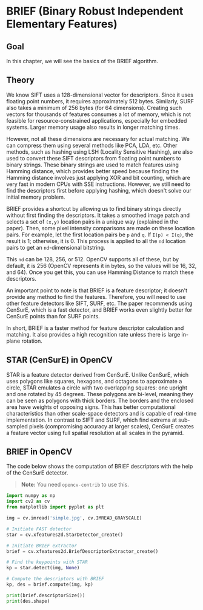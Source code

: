# BRIEF (Binary Robust Independent Elementary Features)

## Goal
In this chapter, we will see the basics of the BRIEF algorithm.

## Theory
We know SIFT uses a 128-dimensional vector for descriptors. Since it uses floating point numbers, it requires approximately 512 bytes. Similarly, SURF also takes a minimum of 256 bytes (for 64 dimensions). Creating such vectors for thousands of features consumes a lot of memory, which is not feasible for resource-constrained applications, especially for embedded systems. Larger memory usage also results in longer matching times.

However, not all these dimensions are necessary for actual matching. We can compress them using several methods like PCA, LDA, etc. Other methods, such as hashing using LSH (Locality Sensitive Hashing), are also used to convert these SIFT descriptors from floating point numbers to binary strings. These binary strings are used to match features using Hamming distance, which provides better speed because finding the Hamming distance involves just applying XOR and bit counting, which are very fast in modern CPUs with SSE instructions. However, we still need to find the descriptors first before applying hashing, which doesn't solve our initial memory problem.

BRIEF provides a shortcut by allowing us to find binary strings directly without first finding the descriptors. It takes a smoothed image patch and selects a set of `(x,y)` location pairs in a unique way (explained in the paper). Then, some pixel intensity comparisons are made on these location pairs. For example, let the first location pairs be `p` and `q`. If `I(p) < I(q)`, the result is 1; otherwise, it is 0. This process is applied to all the `nd` location pairs to get an `nd`-dimensional bitstring.

This `nd` can be 128, 256, or 512. OpenCV supports all of these, but by default, it is 256 (OpenCV represents it in bytes, so the values will be 16, 32, and 64). Once you get this, you can use Hamming Distance to match these descriptors.

An important point to note is that BRIEF is a feature descriptor; it doesn't provide any method to find the features. Therefore, you will need to use other feature detectors like SIFT, SURF, etc. The paper recommends using CenSurE, which is a fast detector, and BRIEF works even slightly better for CenSurE points than for SURF points.

In short, BRIEF is a faster method for feature descriptor calculation and matching. It also provides a high recognition rate unless there is large in-plane rotation.

## STAR (CenSurE) in OpenCV
STAR is a feature detector derived from CenSurE. Unlike CenSurE, which uses polygons like squares, hexagons, and octagons to approximate a circle, STAR emulates a circle with two overlapping squares: one upright and one rotated by 45 degrees. These polygons are bi-level, meaning they can be seen as polygons with thick borders. The borders and the enclosed area have weights of opposing signs. This has better computational characteristics than other scale-space detectors and is capable of real-time implementation. In contrast to SIFT and SURF, which find extrema at sub-sampled pixels (compromising accuracy at larger scales), CenSurE creates a feature vector using full spatial resolution at all scales in the pyramid.

## BRIEF in OpenCV
The code below shows the computation of BRIEF descriptors with the help of the CenSurE detector.

> **Note:** You need `opencv-contrib` to use this.

```python
import numpy as np
import cv2 as cv
from matplotlib import pyplot as plt

img = cv.imread('simple.jpg', cv.IMREAD_GRAYSCALE)

# Initiate FAST detector
star = cv.xfeatures2d.StarDetector_create()

# Initiate BRIEF extractor
brief = cv.xfeatures2d.BriefDescriptorExtractor_create()

# Find the keypoints with STAR
kp = star.detect(img, None)

# Compute the descriptors with BRIEF
kp, des = brief.compute(img, kp)

print(brief.descriptorSize())
print(des.shape)
